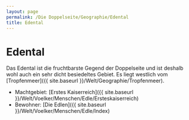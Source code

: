 ```yaml
---
layout: page
permalink: /Die Doppelseite/Geographie/Edental
title: Edental
---
```


# Edental

Das Edental ist die fruchtbarste Gegend der Doppelseite und ist deshalb wohl auch ein sehr dicht besiedeltes Gebiet. Es liegt westlich vom [Tropfenmeer]({{ site.baseurl }}/Welt/Geographie/Tropfenmeer).

- Machtgebiet: [Erstes Kaiserreich]({{ site.baseurl }}/Welt/Voelker/Menschen/Edle/Ersteskaiserreich)
- Bewohner: [Die Edlen]({{ site.baseurl }}/Welt/Voelker/Menschen/Edle/Index)

